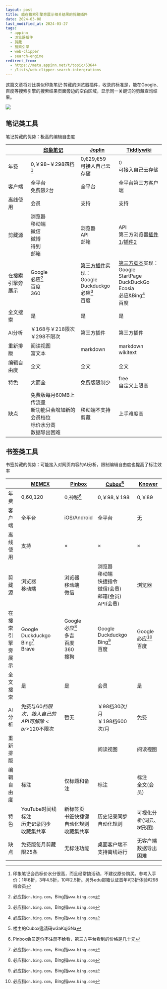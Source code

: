 ```yaml
---
layout: post
title: 能在搜索引擎旁展示相关结果的剪藏插件
date: 2024-03-08
last_modified_at: 2024-03-27
tags:
  - appinn
  - 浏览器插件
  - 剪藏
  - 搜索引擎
  - web-clipper
  - search-engine
redirect_from:
  - https://meta.appinn.net/t/topic/53644
  - /lists/web-clipper-search-intergrations
---
```

这篇文章将对比类似印象笔记·剪藏的浏览器插件，收录的标准是，能在Google、百度等搜索引擎的搜索结果页面旁边的空白区域，显示同一关键词的剪藏查询结果。

![](https://user-images.githubusercontent.com/1576687/104394411-88407580-5581-11eb-8b9a-c4bbce154515.png)

## 笔记类工具

笔记剪藏的优势：极高的编辑自由度

|          | [印象笔记](https://www.yinxiang.com)                  | [Joplin](https://joplinapp.org)                                                                                    | [Tiddlywiki](https://tiddlywiki.com/)                                                                                                                                    |
| -------- | ------------------------------------------------- | ------------------------------------------------------------------------------------------------------------------ | ------------------------------------------------------------------------------------------------------------------------------------------------------------------------ |
| 年费       | 0,￥98~￥298四档[^1]                                  | 0,€29,€59<br>可接入自己云存储                                                                                              | 0<br>可接入自己云存储                                                                                                                                                            |
| 客户端      | 全平台<br>免费限2台                                      | 全平台                                                                                                                | 全平台第三方客户端<br>                                                                                                                                                            |
| 离线使用     | 会员                                                | 支持                                                                                                                 | 支持                                                                                                                                                                       |
| 剪藏源      | 浏览器<br>移动端<br>微信<br>微博<br>得到<br>邮箱                | 浏览器<br>API<br>邮箱                                                                                                   | API<br>第三方浏览器[插件1](https://github.com/tiddly-gittly/Browser-Extension-Tiddlywiki-Collector)/[插件2](https://clipper.website/)                                              |
| 在搜索引擎旁展示 | Google<br>必应[^2]<br>百度<br>360                     | [第三方插件](https://joplin-utils.rxliuli.com/zh/joplin-search-integration/)实现：<br>Google<br>Duckduckgo<br>必应[^2]<br>百度 | [第三方脚本](https://github.com/linonetwo/tiddlywiki-search-tw5-and-search-engine-at-once-user-script)实现：<br>Google<br>StartPage<br>DuckDuckGo<br>Ecosia<br>必应&Bing[^2]<br>百度 |
| 全文搜索     | 是                                                 | 是                                                                                                                  | 是                                                                                                                                                                        |
| AI分析     | ￥168与￥218限次<br>￥298不限次                            | 第三方插件                                                                                                              | 第三方插件                                                                                                                                                                    |
| 重新排版     | 阅读视图<br>富文本                                       | markdown                                                                                                           | markdown<br>wikitext                                                                                                                                                     |
| 编辑自由度    | 全文                                                | 全文                                                                                                                 | 全文                                                                                                                                                                       |
| 特色       | 大而全                                               | 免费版限制少                                                                                                             | free<br>自定义上限高                                                                                                                                                           |
| 缺点       | 免费版每月60MB上传流量<br>新功能只会增加新的会员档位<br>标价水分高<br>数据导出困难 | 移动端不支持剪藏                                                                                                           | 上手难度高                                                                                                                                                                    |

[^1]: 印象笔记会员标价水分很高，而且经常搞活动，不建议原价购买。参考入手价：1年6折，3年4.5折，10年2.5折。另外edu邮箱认证首年可3折体验¥298档会员

[^2]: 必应指`cn.bing.com`，Bing指`www.bing.com`

## 书签类工具

书签剪藏的优势：可能接入对网页内容的AI分析，限制编辑自由度也提高了标注效率

|          | [MEMEX](https://memex.garden)             | [Pinbox](https://withpinbox.com/)         | [Cubox](https://cubox.pro/)[^3]                   | [Knower](https://knower.info) |
| -------- | ----------------------------------------- | ----------------------------------------- | ------------------------------------------------- | ----------------------------- |
| 年费       | 0,$60,$120                                | 0,神秘[^4]                                  | 0,￥98,￥198                                        | 0,￥89                         |
| 客户端      | 全平台                                       | iOS/Android                               | 全平台                                               | 无                             |
| 离线使用     | 支持                                        | ×                                         | ×                                                 | ×                             |
| 剪藏源      | 浏览器<br>移动端                                | 浏览器<br>移动端<br>微信                          | 浏览器<br>移动端<br>快捷指令<br>微信(会员)<br>邮箱(会员)<br>API(会员) | 浏览器                           |
| 在搜索引擎旁展示 | Google<br>Duckduckgo<br>Bing[^2]<br>Brave | Google<br>必应[^2]<br>多吉<br>百度<br>360<br>搜狗 | Google<br>Duckduckgo<br>Bing[^2]<br>百度            | Google<br>必应[^2]<br>百度        |
| 全文搜索     | 是                                         | 是                                         | 会员                                                | 是                             |
| AI分析     | 免费与$60档限次，接入自己的API可解除<br>$120不限次          | 暂无                                        | ￥98档30次/月<br>￥198档600次/月                          | 免费                            |
| 重新排版     |                                           |                                           | 阅读视图                                              | 阅读视图                          |
| 编辑自由度    | 标注                                        | 仅标题和备注                                    | 标注                                                | 标注<br>全文(会员)                  |
| 特色       | YouTube时间线标注<br>历史记录同步<br>收藏集共享           | 新标签页<br>书签快捷键<br>自动化规则<br>收藏集共享           | 历史记录同步<br>自动化规则                                   | 可视化分析(词云、树形图)                 |
| 缺点       | 免费版每月剪藏限25条                               | 无标注功能                                     | 桌面客户端不支持离线运行                                      | 无客户端<br>数据导出困难                |

[^3]: 楼主的Cubox邀请码w3aKqjGNa

[^4]: Pinbox会员定价不注册不给看，第三方平台看到的价格是几十元
